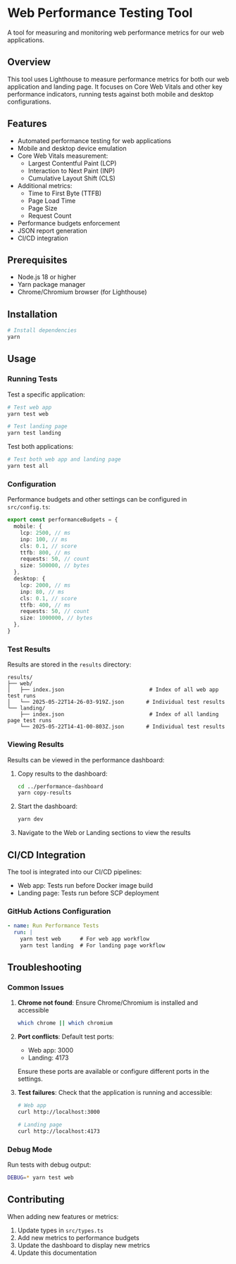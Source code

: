 # Web Performance Testing Tool

A tool for measuring and monitoring web performance metrics for our web
applications.

## Overview

This tool uses Lighthouse to measure performance metrics for both our web
application and landing page. It focuses on Core Web Vitals and other key
performance indicators, running tests against both mobile and desktop
configurations.

## Features

- Automated performance testing for web applications
- Mobile and desktop device emulation
- Core Web Vitals measurement:
  - Largest Contentful Paint (LCP)
  - Interaction to Next Paint (INP)
  - Cumulative Layout Shift (CLS)
- Additional metrics:
  - Time to First Byte (TTFB)
  - Page Load Time
  - Page Size
  - Request Count
- Performance budgets enforcement
- JSON report generation
- CI/CD integration

## Prerequisites

- Node.js 18 or higher
- Yarn package manager
- Chrome/Chromium browser (for Lighthouse)

## Installation

```bash
# Install dependencies
yarn
```

## Usage

### Running Tests

Test a specific application:

```bash
# Test web app
yarn test web

# Test landing page
yarn test landing
```

Test both applications:

```bash
# Test both web app and landing page
yarn test all
```

### Configuration

Performance budgets and other settings can be configured in `src/config.ts`:

```typescript
export const performanceBudgets = {
  mobile: {
    lcp: 2500, // ms
    inp: 100, // ms
    cls: 0.1, // score
    ttfb: 800, // ms
    requests: 50, // count
    size: 500000, // bytes
  },
  desktop: {
    lcp: 2000, // ms
    inp: 80, // ms
    cls: 0.1, // score
    ttfb: 400, // ms
    requests: 50, // count
    size: 1000000, // bytes
  },
}
```

### Test Results

Results are stored in the `results` directory:

```
results/
├── web/
│   ├── index.json                           # Index of all web app test runs
│   └── 2025-05-22T14-26-03-919Z.json       # Individual test results
└── landing/
    ├── index.json                           # Index of all landing page test runs
    └── 2025-05-22T14-41-00-803Z.json       # Individual test results
```

### Viewing Results

Results can be viewed in the performance dashboard:

1. Copy results to the dashboard:

   ```bash
   cd ../performance-dashboard
   yarn copy-results
   ```

2. Start the dashboard:

   ```bash
   yarn dev
   ```

3. Navigate to the Web or Landing sections to view the results

## CI/CD Integration

The tool is integrated into our CI/CD pipelines:

- Web app: Tests run before Docker image build
- Landing page: Tests run before SCP deployment

### GitHub Actions Configuration

```yaml
- name: Run Performance Tests
  run: |
    yarn test web      # For web app workflow
    yarn test landing  # For landing page workflow
```

## Troubleshooting

### Common Issues

1. **Chrome not found**: Ensure Chrome/Chromium is installed and accessible

   ```bash
   which chrome || which chromium
   ```

2. **Port conflicts**: Default test ports:

   - Web app: 3000
   - Landing: 4173

   Ensure these ports are available or configure different ports in the
   settings.

3. **Test failures**: Check that the application is running and accessible:

   ```bash
   # Web app
   curl http://localhost:3000

   # Landing page
   curl http://localhost:4173
   ```

### Debug Mode

Run tests with debug output:

```bash
DEBUG=* yarn test web
```

## Contributing

When adding new features or metrics:

1. Update types in `src/types.ts`
2. Add new metrics to performance budgets
3. Update the dashboard to display new metrics
4. Update this documentation
